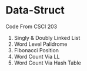 # Data-Struct
Code From CSCI 203

<ol> 
  <li> Singly & Doubly Linked List </li>
  <li> Word Level Palidrome</li>
  <li> Fibonacci Position</li>
  <li> Word Count Via LL </li>
  <li> Word Count Via Hash Table</li>
</ol>

